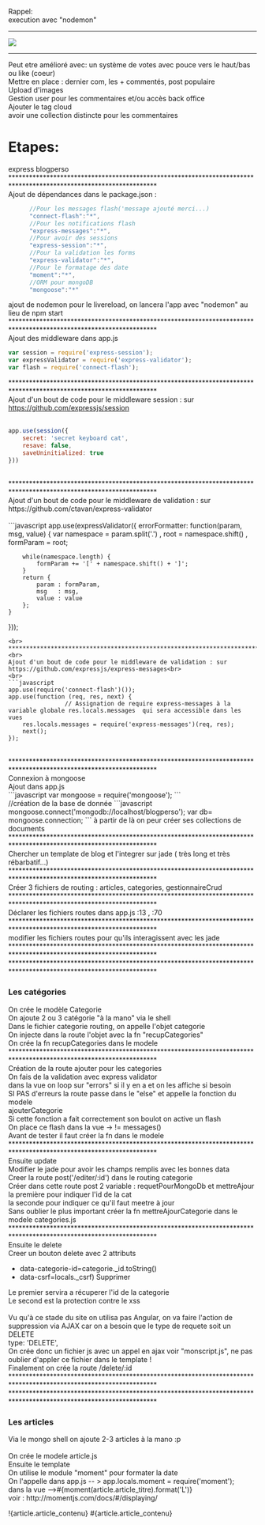 Rappel: <br>
execution avec "nodemon"<br>
<hr>
<img src="http://www.ondego.be/divers/blog.png"/>
<hr>


Peut etre amélioré avec:
 un système de votes avec pouce vers le haut/bas ou like (coeur)<br>
 Mettre en place : dernier com, les + commentés, post populaire<br>
 Upload d'images<br>
 Gestion user pour les commentaires et/ou accès back office<br>
 Ajouter le tag cloud<br>
 avoir une collection distincte pour les commentaires<br>


Etapes:
=====
express blogperso<br>
******************************************************************************************************************<br>
Ajout de dépendances dans le package.json :
<br>
```javascript
	  //Pour les messages flash('message ajouté merci...)
	  "connect-flash":"*",
	  //Pour les notifications flash
	  "express-messages":"*",
	  //Pour avoir des sessions
	  "express-session":"*",
	  //Pour la validation les forms
	  "express-validator":"*",
	  //Pour le formatage des date
	  "moment":"*",
	  //ORM pour mongoDB
	  "mongoose":"*"
```
ajout de nodemon pour le livereload, on lancera l'app avec "nodemon" au lieu de npm start<br>
******************************************************************************************************************<br>
Ajout des middleware dans app.js
<br>
```javascript
var session = require('express-session');
var expressValidator = require('express-validator');
var flash = require('connect-flash');
```
******************************************************************************************************************<br>
Ajout d'un bout de code pour le middleware session : sur https://github.com/expressjs/session<br>
<br>
```javascript
app.use(session({
	secret: 'secret keyboard cat',
	resave: false,
	saveUninitialized: true
}))
```
<br>
******************************************************************************************************************<br>
Ajout d'un bout de code pour le middleware de validation : sur https://github.com/ctavan/express-validator<br>
<br>
```javascript
app.use(expressValidator({
	errorFormatter: function(param, msg, value) {
		var namespace = param.split('.')
				, root    = namespace.shift()
				, formParam = root;

		while(namespace.length) {
			formParam += '[' + namespace.shift() + ']';
		}
		return {
			param : formParam,
			msg   : msg,
			value : value
		};
	}
}));
```
<br>
******************************************************************************************************************<br>
Ajout d'un bout de code pour le middleware de validation : sur https://github.com/expressjs/express-messages<br>
<br>
```javascript
app.use(require('connect-flash')());
app.use(function (req, res, next) {
				// Assignation de require express-messages à la variable globale res.locals.messages  qui sera accessible dans les vues
	res.locals.messages = require('express-messages')(req, res);
	next();
});
```
<br>
******************************************************************************************************************<br>
Connexion à mongoose<br>
Ajout dans app.js<br>
```javascript
var mongoose = require('mongoose');
```
<br>
//création de la base de donnée
```javascript
mongoose.connect('mongodb://localhost/blogperso');
var db= mongoose.connection;
```
à partir de là on peur créer ses collections de documents
******************************************************************************************************************<br>
Chercher un template de blog et l'integrer sur jade ( très long et très rébarbatif...)<br>
******************************************************************************************************************<br>
Créer 3 fichiers de routing : articles, categories, gestionnaireCrud<br>
******************************************************************************************************************<br>
Déclarer les fichiers routes dans app.js   :13 , :70<br>
******************************************************************************************************************<br>
modifier les fichiers routes pour qu'ils interagissent avec les jade<br>
******************************************************************************************************************<br>
******************************************************************************************************************<br>
<h3>Les catégories</h3>
On crée le modèle Categorie<br>
On ajoute 2 ou 3 catégorie "à la mano" via le shell<br>
Dans le fichier categorie routing, on appelle l'objet categorie<br>
On injecte dans la route l'objet avec la fn "recupCategories"<br>
On crée la fn recupCategories dans le modele<br>
******************************************************************************************************************<br>
Création de la route ajouter pour les categories<br>
On fais de la validation avec express validator<br>
dans la vue on loop sur "errors" si il y en a et on les affiche si besoin<br>
SI PAS d'erreurs la route passe dans le "else" et appelle la fonction du modele<br>
ajouterCategorie<br>
Si cette fonction a fait correctement son boulot on active un flash<br>
On place ce flash dans la vue ->  != messages()<br>
Avant de tester il faut créer la fn dans le modele<br>
******************************************************************************************************************<br>
Ensuite update<br>
Modifier le jade pour avoir les champs remplis avec les bonnes data<br>
Creer la route  post('/editer/:id')  dans le routing categorie<br>
Créer dans cette route post 2 variable : requetPourMongoDb  et mettreAjour<br>
la première pour indiquer l'id de la cat<br>
la seconde pour indiquer ce qu'il faut meetre à jour<br>
Sans oublier le plus important créer la fn mettreAjourCategorie dans le modele categories.js<br>
******************************************************************************************************************<br>
Ensuite le delete<br>
Creer un bouton delete avec 2 attributs <br>
<ul>
<li>data-categorie-id=categorie._id.toString()</li>
<li>data-csrf=locals._csrf) Supprimer</li>
</ul>
Le premier servira a récuperer l'id de la categorie<br>
Le second est la protection contre le xss<br>
<br>
Vu qu'à ce stade du site on utilisa pas Angular, on va faire l'action de suppression via AJAX car on a besoin que le type de requete soit un DELETE<br>
type: 'DELETE',<br>
On crée donc un fichier js avec un appel en ajax voir "monscript.js", ne pas oublier d'appler ce fichier dans le template !<br>
Finalement on crée la route /delete/:id<br>
******************************************************************************************************************<br>
******************************************************************************************************************<br>
<h3>Les articles</h3>
Via le mongo shell on ajoute 2-3 articles à la mano :p<br><br>
On crée le modele article.js<br>
Ensuite le template<br>
On utilise le module "moment" pour formater la date<br>
On l'appelle dans app.js -- > app.locals.moment = require('moment');<br>
dans la vue -->#{moment(article.article_titre).format('L')}<br>
voir : http://momentjs.com/docs/#/displaying/<br>


!{article.article_contenu}
#{article.article_contenu}







